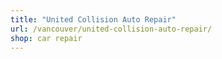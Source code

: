 ```yaml
---
title: "United Collision Auto Repair"
url: /vancouver/united-collision-auto-repair/
shop: car repair
---
```

